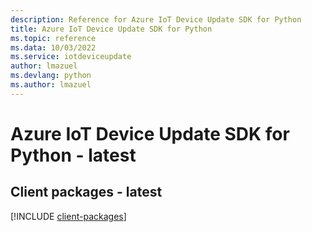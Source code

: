 ```yaml
---
description: Reference for Azure IoT Device Update SDK for Python
title: Azure IoT Device Update SDK for Python
ms.topic: reference
ms.data: 10/03/2022
ms.service: iotdeviceupdate
author: lmazuel
ms.devlang: python
ms.author: lmazuel
---
```

# Azure IoT Device Update SDK for Python - latest

## Client packages - latest
[!INCLUDE [client-packages](iot-device-update-client-index.md)]